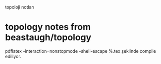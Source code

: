 topoloji notları

topology notes from beastaugh/topology
=============
pdflatex -interaction=nonstopmode -shell-escape %.tex şeklinde compile ediliyor.
